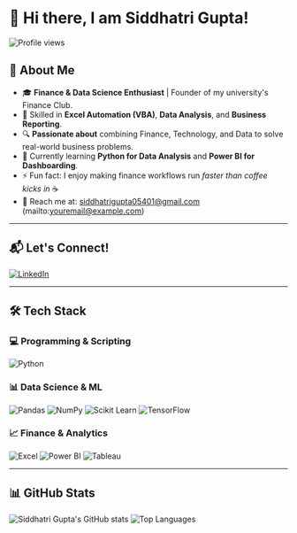 # 👋 Hi there, I am Siddhatri Gupta!

![Profile views](https://komarev.com/ghpvc/?username=YourGitHubUsername&color=brightgreen)


## 🚀 About Me
- 🎓 **Finance & Data Science Enthusiast** | Founder of my university's Finance Club.
- 💼 Skilled in **Excel Automation (VBA)**, **Data Analysis**, and **Business Reporting**.
- 🔍 **Passionate about** combining Finance, Technology, and Data to solve real-world business problems.
- 🌱 Currently learning **Python for Data Analysis** and **Power BI for Dashboarding**.
- ⚡ Fun fact: I enjoy making finance workflows run *faster than coffee kicks in* ☕
- 📧 Reach me at: siddhatrigupta05401@gmail.com (mailto:youremail@example.com)

---

## 📬 Let's Connect!
[![LinkedIn](https://img.shields.io/badge/LinkedIn-blue?style=for-the-badge&logo=linkedin)]([linkedin.com/in/siddhatri-gupta-aa25291ab](https://www.linkedin.com/in/siddhatri-gupta-aa25291ab?lipi=urn%3Ali%3Apage%3Ad_flagship3_profile_view_base_contact_details%3B1rpHNP7gSluUD%2F57AaGX2Q%3D%3D))

---

## 🛠 Tech Stack

### 💻 Programming & Scripting
![Python](https://img.shields.io/badge/Python-3776AB?style=for-the-badge&logo=python&logoColor=white)

### 📊 Data Science & ML
![Pandas](https://img.shields.io/badge/Pandas-150458?style=for-the-badge&logo=pandas&logoColor=white)
![NumPy](https://img.shields.io/badge/NumPy-013243?style=for-the-badge&logo=numpy&logoColor=white)
![Scikit Learn](https://img.shields.io/badge/Scikit--Learn-F7931E?style=for-the-badge&logo=scikit-learn&logoColor=white)
![TensorFlow](https://img.shields.io/badge/TensorFlow-FF6F00?style=for-the-badge&logo=tensorflow&logoColor=white)

### 📈 Finance & Analytics
![Excel](https://img.shields.io/badge/Excel-217346?style=for-the-badge&logo=microsoft-excel&logoColor=white)
![Power BI](https://img.shields.io/badge/Power%20BI-F2C811?style=for-the-badge&logo=powerbi&logoColor=black)
![Tableau](https://img.shields.io/badge/Tableau-E97627?style=for-the-badge&logo=tableau&logoColor=white)

---

## 📊 GitHub Stats
![Siddhatri Gupta's GitHub stats](https://github-readme-stats.vercel.app/api?username=YourGitHubUsername&show_icons=true&theme=radical)
![Top Languages](https://github-readme-stats.vercel.app/api/top-langs/?username=YourGitHubUsername&layout=compact&theme=radical)
